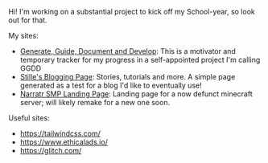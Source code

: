 Hi!
I'm working on a substantial project to kick off my School-year, so look out for that.

My sites:
- [Generate, Guide, Document and Develop](ggdd.glitch.me): This is a motivator and temporary tracker for my progress in a self-appointed project I'm calling GGDD
- [Stille's Blogging Page](stillehuis.glitch.me): Stories, tutorials and more. A simple page generated as a test for a blog I'd like to eventually use!
- [Narratr SMP Landing Page](narr.glitch.me): Landing page for a now defunct minecraft server; will likely remake for a new one soon.


Useful sites:
- https://tailwindcss.com/
- https://www.ethicalads.io/
- https://glitch.com/
